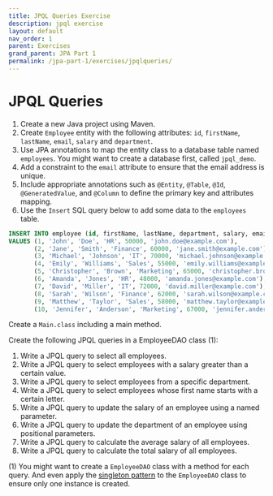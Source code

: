 ```yaml
---
title: JPQL Queries Exercise
description: jpql exercise
layout: default
nav_order: 1
parent: Exercises
grand_parent: JPA Part 1
permalink: /jpa-part-1/exercises/jpqlqueries/
---
```


# JPQL Queries

1. Create a new Java project using Maven.
2. Create `Employee` entity with the following attributes: `id`, `firstName`, `lastName`, `email`, `salary`
   and `department`.
3. Use JPA annotations to map the entity class to a database table named `employees`. You might want to create a database first, called `jpql_demo`.
4. Add a constraint to the `email` attribute to ensure that the email address is unique.
5. Include appropriate annotations such as `@Entity`, `@Table`, `@Id`, `@GeneratedValue`, and `@Column` to define the
   primary key and attributes mapping.
6. Use the `Insert` SQL query below to add some data to the `employees` table.

```sql
INSERT INTO employee (id, firstName, lastName, department, salary, email)
VALUES (1, 'John', 'Doe', 'HR', 50000, 'john.doe@example.com'),
       (2, 'Jane', 'Smith', 'Finance', 60000, 'jane.smith@example.com'),
       (3, 'Michael', 'Johnson', 'IT', 70000, 'michael.johnson@example.com'),
       (4, 'Emily', 'Williams', 'Sales', 55000, 'emily.williams@example.com'),
       (5, 'Christopher', 'Brown', 'Marketing', 65000, 'christopher.brown@example.com'),
       (6, 'Amanda', 'Jones', 'HR', 48000, 'amanda.jones@example.com'),
       (7, 'David', 'Miller', 'IT', 72000, 'david.miller@example.com'),
       (8, 'Sarah', 'Wilson', 'Finance', 62000, 'sarah.wilson@example.com'),
       (9, 'Matthew', 'Taylor', 'Sales', 58000, 'matthew.taylor@example.com'),
       (10, 'Jennifer', 'Anderson', 'Marketing', 67000, 'jennifer.anderson@example.com');
```

Create a `Main.class` including a main method.

Create the following JPQL queries in a EmployeeDAO class (1):

1. Write a JPQL query to select all employees.
2. Write a JPQL query to select employees with a salary greater than a certain value.
3. Write a JPQL query to select employees from a specific department.
4. Write a JPQL query to select employees whose first name starts with a certain letter.
5. Write a JPQL query to update the salary of an employee using a named parameter.
6. Write a JPQL query to update the department of an employee using positional parameters.
7. Write a JPQL query to calculate the average salary of all employees.
8. Write a JPQL query to calculate the total salary of all employees.

(1) You might want to create a `EmployeeDAO` class with a method for each query. And even apply the [singleton pattern](../../toolbox/designpatterns/singleton.md) to the `EmployeeDAO` class to ensure only one instance is created.
